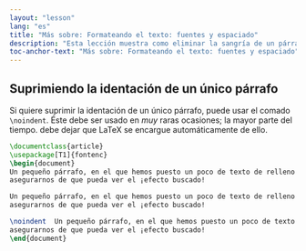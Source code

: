 ```yaml
---
layout: "lesson"
lang: "es"
title: "Más sobre: Formateando el texto: fuentes y espaciado"
description: "Esta lección muestra como eliminar la sangría de un párrafo."
toc-anchor-text: "Más sobre: Formateando el texto: fuentes y espaciado"
---
```


## Suprimiendo la identación de un único párrafo

Si quiere suprimir la identación de un único párrafo, puede usar el comado
`\noindent`.
Éste debe ser usado en _muy_ raras ocasiones; la mayor parte del tiempo. debe dejar que LaTeX se 
encargue automáticamente de ello. 

```latex
\documentclass{article}
\usepackage[T1]{fontenc}
\begin{document}
Un pequeño párrafo, en el que hemos puesto un poco de texto de relleno para
asegurarnos de que pueda ver el ¡efecto buscado!

Un pequeño párrafo, en el que hemos puesto un poco de texto de relleno para
asegurarnos de que pueda ver el ¡efecto buscado!

\noindent  Un pequeño párrafo, en el que hemos puesto un poco de texto de relleno para
asegurarnos de que pueda ver el ¡efecto buscado!
\end{document}
```
